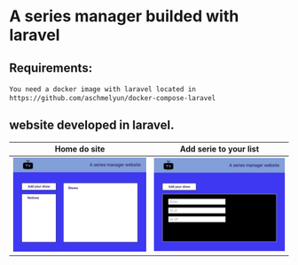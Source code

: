 # A series manager builded with laravel
## Requirements:
    You need a docker image with laravel located in https://github.com/aschmelyun/docker-compose-laravel
## website developed in laravel.

Home do site             |  Add serie to your list
:-------------------------:|:-------------------------:
![Home](resources/img/Home.png)  |  ![INSERT serie](resources/img/Add-show.png)
